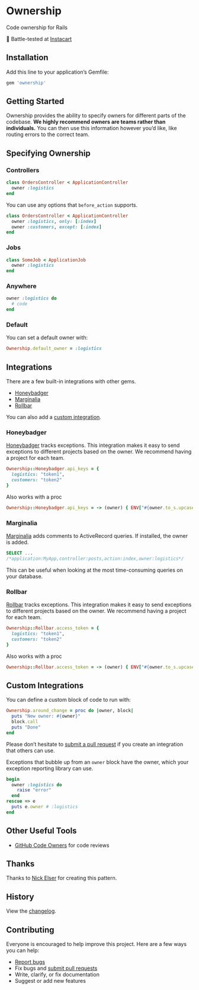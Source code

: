 # Ownership

Code ownership for Rails

:tangerine: Battle-tested at [Instacart](https://www.instacart.com/opensource)

## Installation

Add this line to your application’s Gemfile:

```ruby
gem 'ownership'
```

## Getting Started

Ownership provides the ability to specify owners for different parts of the codebase. **We highly recommend owners are teams rather than individuals.** You can then use this information however you’d like, like routing errors to the correct team.

## Specifying Ownership

### Controllers

```ruby
class OrdersController < ApplicationController
  owner :logistics
end
```

You can use any options that `before_action` supports.

```ruby
class OrdersController < ApplicationController
  owner :logistics, only: [:index]
  owner :customers, except: [:index]
end
```

### Jobs

```ruby
class SomeJob < ApplicationJob
  owner :logistics
end
```

### Anywhere

```ruby
owner :logistics do
  # code
end
```

### Default

You can set a default owner with:

```ruby
Ownership.default_owner = :logistics
```

## Integrations

There are a few built-in integrations with other gems.

- [Honeybadger](#honeybadger)
- [Marginalia](#marginalia)
- [Rollbar](#rollbar)

You can also add a [custom integration](#custom-integrations).

### Honeybadger

[Honeybadger](https://github.com/honeybadger-io/honeybadger-ruby) tracks exceptions. This integration makes it easy to send exceptions to different projects based on the owner. We recommend having a project for each team.

```ruby
Ownership::Honeybadger.api_keys = {
  logistics: "token1",
  customers: "token2"
}
```

Also works with a proc

```ruby
Ownership::Honeybadger.api_keys = -> (owner) { ENV["#{owner.to_s.upcase}_HONEYBADGER_API_KEY"] }
```

### Marginalia

[Marginalia](https://github.com/basecamp/marginalia) adds comments to ActiveRecord queries. If installed, the owner is added.

```sql
SELECT ...
/*application:MyApp,controller:posts,action:index,owner:logistics*/
```

This can be useful when looking at the most time-consuming queries on your database.

### Rollbar

[Rollbar](https://github.com/rollbar/rollbar-gem) tracks exceptions. This integration makes it easy to send exceptions to different projects based on the owner. We recommend having a project for each team.

```ruby
Ownership::Rollbar.access_token = {
  logistics: "token1",
  customers: "token2"
}
```

Also works with a proc

```ruby
Ownership::Rollbar.access_token = -> (owner) { ENV["#{owner.to_s.upcase}_ROLLBAR_ACCESS_TOKEN"] }
```

## Custom Integrations

You can define a custom block of code to run with:

```ruby
Ownership.around_change = proc do |owner, block|
  puts "New owner: #{owner}"
  block.call
  puts "Done"
end
```

Please don’t hesitate to [submit a pull request](https://github.com/ankane/ownership/pulls) if you create an integration that others can use.

Exceptions that bubble up from an `owner` block have the owner, which your exception reporting library can use.

```ruby
begin
  owner :logistics do
    raise "error"
  end
rescue => e
  puts e.owner # :logistics
end
```

## Other Useful Tools

- [GitHub Code Owners](https://github.com/blog/2392-introducing-code-owners) for code reviews

## Thanks

Thanks to [Nick Elser](https://github.com/nickelser) for creating this pattern.

## History

View the [changelog](https://github.com/ankane/ownership/blob/master/CHANGELOG.md).

## Contributing

Everyone is encouraged to help improve this project. Here are a few ways you can help:

- [Report bugs](https://github.com/ankane/ownership/issues)
- Fix bugs and [submit pull requests](https://github.com/ankane/ownership/pulls)
- Write, clarify, or fix documentation
- Suggest or add new features
